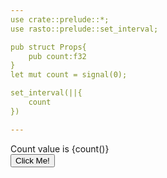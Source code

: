 ```yaml
---
use crate::prelude::*;
use rasto::prelude::set_interval;

pub struct Props{
	pub count:f32
}
let mut count = signal(0);

set_interval(||{
	count 
})

---
```

<div> Count value is {count()}</div>
<button 
	on:click={ set_count.update(|count|count += 1) }>
	Click Me!
</button>
<style>


</style>